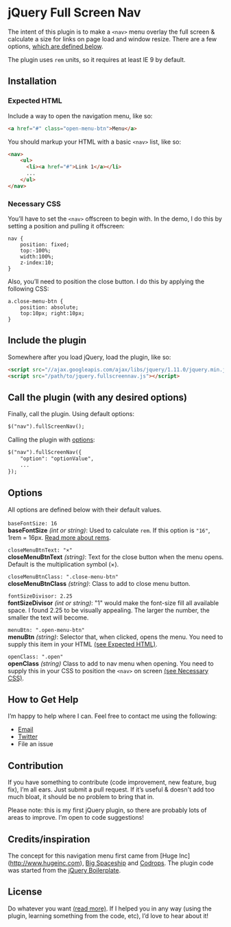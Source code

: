 # jQuery Full Screen Nav
The intent of this plugin is to make a `<nav>` menu overlay the full screen & calculate a size for links on page load and window resize. There are a few options, [which are defined below](#options).

The plugin uses `rem` units, so it requires at least IE 9 by default.

## Installation
<a name="html"></a>
### Expected HTML
Include a way to open the navigation menu, like so:
```html
<a href="#" class="open-menu-btn">Menu</a>
```

You should markup your HTML with a basic `<nav>` list, like so:
```html
<nav>
    <ul>
      <li><a href="#">Link 1</a></li>
      ...
    </ul>
</nav>
```

<a name="css"></a>
### Necessary CSS
You’ll have to set the `<nav>` offscreen to begin with. In the demo, I do this by setting a position and pulling it offscreen:

	nav {
		position: fixed;
		top:-100%;
		width:100%;
		z-index:10;
	}


Also, you’ll need to position the close button. I do this by applying the following CSS:

	a.close-menu-btn {
	    position: absolute;
	    top:10px; right:10px;
	}


## Include the plugin
Somewhere after you load jQuery, load the plugin, like so:
```html
<script src="//ajax.googleapis.com/ajax/libs/jquery/1.11.0/jquery.min.js"></script>
<script src="/path/to/jquery.fullscreennav.js"></script>
```

## Call the plugin (with any desired options)
Finally, call the plugin. Using default options:
```html
$("nav").fullScreenNav();
```

Calling the plugin with [options](#options):
```html
$("nav").fullScreenNav({
	"option": "optionValue",
	...
});
```

<a name="options"></a>
## Options
All options are defined below with their default values.<br /><br />
`baseFontSize: 16`<br />
**baseFontSize** *(int or string)*: Used to calculate `rem`. If this option is `"16"`, 1rem = 16px. [Read more about rems](http://techtime.getharvest.com/blog/in-defense-of-rem-units).

`closeMenuBtnText: "×"`<br />
**closeMenuBtnText** *(string)*: Text for the close button when the menu opens. Default is the multiplication symbol (&times;).

`closeMenuBtnClass: ".close-menu-btn"`<br />
**closeMenuBtnClass** *(string)*: Class to add to close menu button.

`fontSizeDivisor: 2.25`<br />
**fontSizeDivisor** *(int or string)*: "1" would make the font-size fill all available space. I found 2.25 to be visually appealing. The larger the number, the smaller the text will become.

`menuBtn: ".open-menu-btn"`<br />
**menuBtn** *(string)*: Selector that, when clicked, opens the menu. You need to supply this item in your HTML [(see Expected HTML)](#html).

`openClass: ".open"`<br />
**openClass** *(string)* Class to add to nav menu when opening. You need to supply this in your CSS to position the `<nav>` on screen [(see Necessary CSS)](#css).

## How to Get Help
I’m happy to help where I can. Feel free to contact me using the following:
- [Email](mailto:hello@damonbauer.me)
- [Twitter](http://twitter.com/damon_bauer)
- File an issue

## Contribution
If you have something to contribute (code improvement, new feature, bug fix), I’m all ears. Just submit a pull request. If it’s useful & doesn't add too much bloat, it should be no problem to bring that in.

Please note: this is my first jQuery plugin, so there are probably lots of areas to improve. I’m open to code suggestions!

## Credits/inspiration
The concept for this navigation menu first came from [Huge Inc] (http://www.hugeinc.com), [Big Spaceship](http://www.bigspaceship.com/) and [Codrops](http://tympanus.net/codrops/2014/02/06/fullscreen-overlay-effects/). The plugin code was started from the [jQuery Boilerplate](http://jqueryboilerplate.com/).

## License
Do whatever you want [(read more)](LICENSE.md). If I helped you in any way (using the plugin, learning something from the code, etc), I’d love to hear about it!